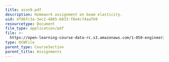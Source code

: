 ```yaml
---
title: assn9.pdf
description: Homework assignment on beam elasticity.
uid: df86fc3a-3ec2-4865-b833-f8e4c74aafb9
resourcetype: Document
file_type: application/pdf
file: >-
  https://open-learning-course-data-rc.s3.amazonaws.com/1-050-engineering-mechanics-i-fall-2007/df86fc3a3ec24865b833f8e4c74aafb9_assn9.pdf
type: OCWFile
parent_type: CourseSection
parent_title: Assignments
---
```

